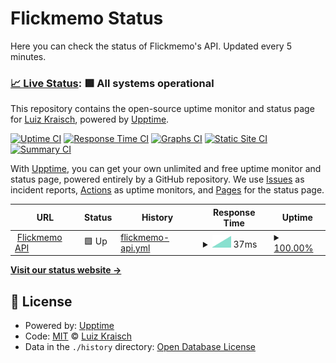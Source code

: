 # Flickmemo Status

Here you can check the status of Flickmemo's API. Updated every 5 minutes.

### [📈 Live Status](https://LuizKraisch.github.io/flickmemo-status): <!--live status--> **🟩 All systems operational**

This repository contains the open-source uptime monitor and status page for [Luiz Kraisch](https://www.behance.net/luizkraisch), powered by [Upptime](https://github.com/upptime/upptime).

[![Uptime CI](https://github.com/LuizKraisch/flickmemo-status/workflows/Uptime%20CI/badge.svg)](https://github.com/LuizKraisch/flickmemo-status/actions?query=workflow%3A%22Uptime+CI%22)
[![Response Time CI](https://github.com/LuizKraisch/flickmemo-status/workflows/Response%20Time%20CI/badge.svg)](https://github.com/LuizKraisch/flickmemo-status/actions?query=workflow%3A%22Response+Time+CI%22)
[![Graphs CI](https://github.com/LuizKraisch/flickmemo-status/workflows/Graphs%20CI/badge.svg)](https://github.com/LuizKraisch/flickmemo-status/actions?query=workflow%3A%22Graphs+CI%22)
[![Static Site CI](https://github.com/LuizKraisch/flickmemo-status/workflows/Static%20Site%20CI/badge.svg)](https://github.com/LuizKraisch/flickmemo-status/actions?query=workflow%3A%22Static+Site+CI%22)
[![Summary CI](https://github.com/LuizKraisch/flickmemo-status/workflows/Summary%20CI/badge.svg)](https://github.com/LuizKraisch/flickmemo-status/actions?query=workflow%3A%22Summary+CI%22)

With [Upptime](https://upptime.js.org), you can get your own unlimited and free uptime monitor and status page, powered entirely by a GitHub repository. We use [Issues](https://github.com/LuizKraisch/flickmemo-status/issues) as incident reports, [Actions](https://github.com/LuizKraisch/flickmemo-status/actions) as uptime monitors, and [Pages](https://LuizKraisch.github.io/flickmemo-status) for the status page.

<!--start: status pages-->
<!-- This summary is generated by Upptime (https://github.com/upptime/upptime) -->
<!-- Do not edit this manually, your changes will be overwritten -->
<!-- prettier-ignore -->
| URL | Status | History | Response Time | Uptime |
| --- | ------ | ------- | ------------- | ------ |
| <img alt="" src="https://icons.duckduckgo.com/ip3/24.144.88.242.ico" height="13"> [Flickmemo API](http://24.144.88.242/) | 🟩 Up | [flickmemo-api.yml](https://github.com/LuizKraisch/flickmemo-status/commits/HEAD/history/flickmemo-api.yml) | <details><summary><img alt="Response time graph" src="./graphs/flickmemo-api/response-time-week.png" height="20"> 37ms</summary><br><a href="https://LuizKraisch.github.io/flickmemo-status/history/flickmemo-api"><img alt="Response time 37" src="https://img.shields.io/endpoint?url=https%3A%2F%2Fraw.githubusercontent.com%2FLuizKraisch%2Fflickmemo-status%2FHEAD%2Fapi%2Fflickmemo-api%2Fresponse-time.json"></a><br><a href="https://LuizKraisch.github.io/flickmemo-status/history/flickmemo-api"><img alt="24-hour response time 37" src="https://img.shields.io/endpoint?url=https%3A%2F%2Fraw.githubusercontent.com%2FLuizKraisch%2Fflickmemo-status%2FHEAD%2Fapi%2Fflickmemo-api%2Fresponse-time-day.json"></a><br><a href="https://LuizKraisch.github.io/flickmemo-status/history/flickmemo-api"><img alt="7-day response time 37" src="https://img.shields.io/endpoint?url=https%3A%2F%2Fraw.githubusercontent.com%2FLuizKraisch%2Fflickmemo-status%2FHEAD%2Fapi%2Fflickmemo-api%2Fresponse-time-week.json"></a><br><a href="https://LuizKraisch.github.io/flickmemo-status/history/flickmemo-api"><img alt="30-day response time 37" src="https://img.shields.io/endpoint?url=https%3A%2F%2Fraw.githubusercontent.com%2FLuizKraisch%2Fflickmemo-status%2FHEAD%2Fapi%2Fflickmemo-api%2Fresponse-time-month.json"></a><br><a href="https://LuizKraisch.github.io/flickmemo-status/history/flickmemo-api"><img alt="1-year response time 37" src="https://img.shields.io/endpoint?url=https%3A%2F%2Fraw.githubusercontent.com%2FLuizKraisch%2Fflickmemo-status%2FHEAD%2Fapi%2Fflickmemo-api%2Fresponse-time-year.json"></a></details> | <details><summary><a href="https://LuizKraisch.github.io/flickmemo-status/history/flickmemo-api">100.00%</a></summary><a href="https://LuizKraisch.github.io/flickmemo-status/history/flickmemo-api"><img alt="All-time uptime 100.00%" src="https://img.shields.io/endpoint?url=https%3A%2F%2Fraw.githubusercontent.com%2FLuizKraisch%2Fflickmemo-status%2FHEAD%2Fapi%2Fflickmemo-api%2Fuptime.json"></a><br><a href="https://LuizKraisch.github.io/flickmemo-status/history/flickmemo-api"><img alt="24-hour uptime 100.00%" src="https://img.shields.io/endpoint?url=https%3A%2F%2Fraw.githubusercontent.com%2FLuizKraisch%2Fflickmemo-status%2FHEAD%2Fapi%2Fflickmemo-api%2Fuptime-day.json"></a><br><a href="https://LuizKraisch.github.io/flickmemo-status/history/flickmemo-api"><img alt="7-day uptime 100.00%" src="https://img.shields.io/endpoint?url=https%3A%2F%2Fraw.githubusercontent.com%2FLuizKraisch%2Fflickmemo-status%2FHEAD%2Fapi%2Fflickmemo-api%2Fuptime-week.json"></a><br><a href="https://LuizKraisch.github.io/flickmemo-status/history/flickmemo-api"><img alt="30-day uptime 100.00%" src="https://img.shields.io/endpoint?url=https%3A%2F%2Fraw.githubusercontent.com%2FLuizKraisch%2Fflickmemo-status%2FHEAD%2Fapi%2Fflickmemo-api%2Fuptime-month.json"></a><br><a href="https://LuizKraisch.github.io/flickmemo-status/history/flickmemo-api"><img alt="1-year uptime 100.00%" src="https://img.shields.io/endpoint?url=https%3A%2F%2Fraw.githubusercontent.com%2FLuizKraisch%2Fflickmemo-status%2FHEAD%2Fapi%2Fflickmemo-api%2Fuptime-year.json"></a></details>

<!--end: status pages-->

[**Visit our status website →**](https://LuizKraisch.github.io/flickmemo-status)

## 📄 License

- Powered by: [Upptime](https://github.com/upptime/upptime)
- Code: [MIT](./LICENSE) © [Luiz Kraisch](https://www.behance.net/luizkraisch)
- Data in the `./history` directory: [Open Database License](https://opendatacommons.org/licenses/odbl/1-0/)

